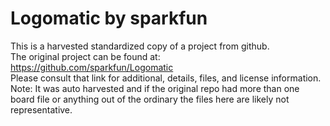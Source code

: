 
# Logomatic by sparkfun  
This is a harvested standardized copy of a project from github.  
The original project can be found at:  
https://github.com/sparkfun/Logomatic  
Please consult that link for additional, details, files, and license information.  
Note: It was auto harvested and if the original repo had more than one board file or anything out of the ordinary the files here are likely not representative.  
    